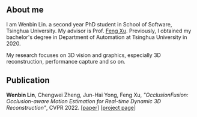 ## About me

I am Wenbin Lin. a second year PhD student in School of Software, Tsinghua University. My advisor is Prof. [Feng Xu](http://xufeng.site/). Previously, I obtained my bachelor's degree in Department of Automation at Tsinghua University in 2020.

My research focuses on 3D vision and graphics, especially 3D reconstruction, performance capture and so on.

## Publication

**Wenbin Lin**, Chengwei Zheng, Jun-Hai Yong, Feng Xu, *"OcclusionFusion: Occlusion-aware Motion Estimation for Real-time Dynamic 3D Reconstruction"*, CVPR 2022. \[[paper](https://arxiv.org/abs/2203.07977)\] \[[project page](https://wenbin-lin.github.io/OcclusionFusion/)\]
